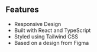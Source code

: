 ## Features

- Responsive Design
- Built with React and TypeScript
- Styled using Tailwind CSS
- Based on a design from Figma

#

